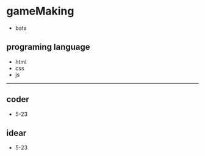 # gameMaking
- bata
## programing language
- html
- css
- js
------------
## coder
- 5-23
## idear
- 5-23

